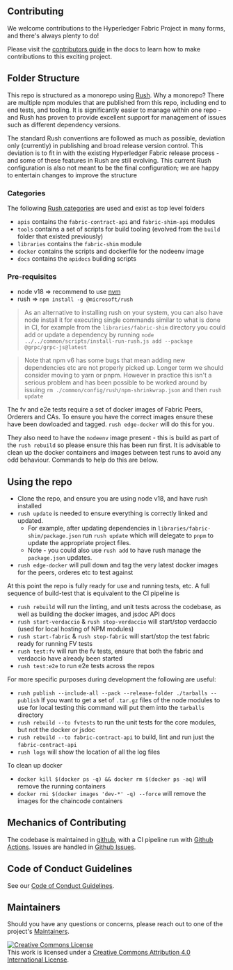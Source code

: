 ## Contributing

We welcome contributions to the Hyperledger Fabric Project in many forms, and there's always plenty to do!

Please visit the [contributors guide](http://hyperledger-fabric.readthedocs.io/en/latest/CONTRIBUTING.html) in the docs to learn how to make contributions to this exciting project.

## Folder Structure

This repo is structured as a monorepo using [Rush](https://rushjs.io/). Why a monorepo? There are multiple npm modules that are published from this repo, including end to end tests, and tooling. It is significantly easier to manage within one repo - and Rush has proven to provide excellent support for management of issues such as different dependency versions.

The standard Rush conventions are followed as much as possible, deviation only (currently) in publishing and broad release version control. This deviation is to fit in with the existing Hyperledger Fabric release process - and some of these features in Rush are still evolving. This current Rush configuration is also not meant to be the final configuration; we are happy to entertain changes to improve the structure

### Categories

The following [Rush categories](https://rushjs.io/pages/maintainer/add_to_repo/) are used and exist as top level folders

- `apis` contains the `fabric-contract-api` and `fabric-shim-api` modules
- `tools` contains a set of scripts for build tooling (evolved from the `build` folder that existed previously)
- `libraries` contains the `fabric-shim` module
- `docker` contains the scripts and dockerfile for the nodeenv image
- `docs` contains the `apidocs` building scripts

### Pre-requisites

* node v18 => recommend to use [nvm](https://github.com/nvm-sh/nvm)
* rush => `npm install -g @microsoft/rush`

> As an alternative to installing rush on your system, you can also have node install it for executing single commands similar to what is done in CI, for example from the `libraries/fabric-shim` directory you could add or update a dependency by running `node ../../common/scripts/install-run-rush.js add --package @grpc/grpc-js@latest`

> Note that npm v6 has some bugs that mean adding new dependencies etc are not properly picked up. Longer term we should consider moving to yarn or pnpm. However in practice this isn't a serious problem and has been possible to be worked around by issuing `rm ./common/config/rush/npm-shrinkwrap.json` and then `rush update`

The fv and e2e tests require a set of docker images of Fabric Peers, Orderers and CAs. To ensure you have the correct images ensure these have been dowloaded and tagged.  `rush edge-docker` will do this for you.

They also need to have the `nodeenv` image present - this is build as part of the `rush rebuild` so please ensure this has been run first.  It is advisable to clean up the docker containers and images between test runs to avoid any odd behaviour. Commands to help do this are below.

## Using the repo

* Clone the repo, and ensure you are using node v18, and have rush installed
* `rush update` is needed to ensure everything is correctly linked and updated.
    - For example, after updating dependencies in `libraries/fabric-shim/package.json` run `rush update` which will delegate to `pnpm` to update the appropriate project files.
    - Note - you could also use `rush add` to have rush manage the `package.json` updates.
* `rush edge-docker` will pull down and tag the very latest docker images for the peers, orderes etc to test against

At this point the repo is fully ready for use and running tests, etc. A full sequence of build-test that is equivalent to the CI pipeline is

* `rush rebuild` will run the linting, and unit tests across the codebase, as well as building the docker images, and jsdoc API docs
* `rush start-verdaccio` & `rush stop-verdaccio` will start/stop verdaccio (used for local hosting of NPM modules)
* `rush start-fabric` & `rush stop-fabric` will start/stop the test fabric ready for running FV tests
* `rush test:fv` will run the fv tests, ensure that both the fabric and verdaccio have already been started
* `rush test:e2e` to run e2e tests across the repos

For more specific purposes during development the following are useful:

* `rush publish --include-all --pack --release-folder ./tarballs --publish`
If you want to get a set of `.tar.gz` files of the node modules to use for local testing this command will put them into the `tarballs` directory
* `rush rebuild --to fvtests` to run the unit tests for the core modules, but not the docker or jsdoc
* `rush rebuild --to fabric-contract-api` to build, lint and run just the `fabric-contract-api`
* `rush logs` will show the location of all the log files

To clean up docker

* `docker kill $(docker ps -q) && docker rm $(docker ps -aq)` will remove the running containers
* `docker rmi $(docker images 'dev-*' -q) --force` will remove the images for the chaincode containers

## Mechanics of Contributing

The codebase is maintained in [github](https://github.com/hyperledger/fabric-chaincode-node), with a CI pipeline run with [Github Actions](https://github.com/hyperledger/fabric-chaincode-node/actions). Issues are handled in [Github Issues](https://github.com/hyperledger/fabric-chaincode-node/issues).



## Code of Conduct Guidelines <a name="conduct"></a>

See our [Code of Conduct Guidelines](https://github.com/hyperledger/fabric-chaincode-node/blob/main/CODE_OF_CONDUCT.md).

## Maintainers <a name="maintainers"></a>

Should you have any questions or concerns, please reach out to one of the project's [Maintainers](https://github.com/hyperledger/fabric-chaincode-node/blob/main/MAINTAINERS.md).

<a rel="license" href="http://creativecommons.org/licenses/by/4.0/"><img alt="Creative Commons License" style="border-width:0" src="https://i.creativecommons.org/l/by/4.0/88x31.png" /></a><br />This work is licensed under a <a rel="license" href="http://creativecommons.org/licenses/by/4.0/">Creative Commons Attribution 4.0 International License</a>.
